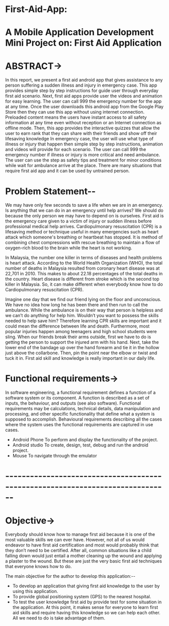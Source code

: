 # First-Aid-App:

# A Mobile Application Development Mini Project on: First Aid Application

# ABSTRACT->

In this report, we present a first aid android app that gives assistance to any person suffering a sudden illness and injury in emergency case. This app provides simple step by step instructions for guide user through everyday first aid scenario. Next, first aid apps provide user the videos and animation for easy learning. The user can call 999 the emergency number for the app at any time. Once the user downloads this android app from the Google Play Store then they can use this app without using internet connection. Preloaded content means the users have instant access to all safety information at any time even without reception or an Internet connection as offline mode. Then, this app provides the interactive quizzes that allow the user to earn rank that they can share with their friends and show off their lifesaving knowledge In emergency case, the user will use what type of illness or injury that happen then simple step by step instructions, animation and videos will provide for each scenario. The user can call 999 the emergency number if illness or injury is more critical and need ambulance. The user can use the step as safety tips and treatment for minor conditions while wait for ambulance arrive at the place. There are many situations that require first aid app and it can be used by untrained person.

# Problem Statement--

We may have only few seconds to save a life when we are in an emergency. Is anything that we can do in an emergency until help arrives? We should do because the only person we may have to depend on is ourselves. First aid is the emergency care given to a victim of injury or sudden illness before professional medical help arrives. Cardiopulmonary resuscitation (CPR) is a lifesaving method or technique useful in many emergencies such as heart attack which someone's breathing or heartbeat has stopped. It is method of combining chest compressions with rescue breathing to maintain a flow of oxygen-rich blood to the brain while the heart is not working. 

In Malaysia, the number one killer in terms of diseases and health problems is heart attack. According to the World Health Organization (WHO), the total number of deaths in Malaysia resulted from coronary heart disease was at 22,701 in 2010. This makes to about 22.18 percentages of the total deaths in the country. Heart disease is different from stroke which is the second top killer in Malaysia. So, it can make different when everybody know how to do Cardiopulmonary resuscitation (CPR). 

Imagine one day that we find our friend lying on the floor and unconscious. We have no idea how long he has been there and then run to call the ambulance. While the ambulance is on their way that person is helpless and we can’t do anything for help him. Wouldn’t you want to possess the skills needed to help save him? Therefore learning CPR skills are important and it could mean the difference between life and death. Furthermore, most popular injuries happen among teenagers and high school students were sling. When our friends break their arms outside, first we have to do is getting the person to support the injured arm with his hand. Next, take the lower end of the bandage up over the hand forearm and tie it in the hollow just above the collarbone. Then, pin the point near the elbow or twist and tuck it in. First aid skill and knowledge is really important in our daily life.

# Functional requirements->

In software engineering, a functional requirement defines a function of a software system or its component. A function is described as a set of inputs, the behaviour, and outputs (see also software).
Functional requirements may be calculations, technical details, data manipulation and processing, and other specific functionality that define what a system is supposed to accomplish. Behavioural requirements describing all the cases where the system uses the functional requirements are captured in use cases.

*	Android Phone
To perform and display the functionality of the project.
*	Android studio
To create, design, test, debug and run the android project.
*	Mouse
To navigate through the emulator

# ------------------------------------------------------------------------------

# Objective-> 

Everybody should know how to manage first aid because it is one of the most valuable skills we can ever have. However, not all of us would endeavor to have first aid certification and most would probably think that they don’t need to be certified. After all, common situations like a child falling down would just entail a mother cleaning up the wound and applying a plaster to the wound. But these are just the very basic first aid techniques that everyone knows how to do. 

The main objective for the author to develop this application:-- 
* To develop an application that giving first aid knowledge to the user by using this application. 
* To provide global positioning system (GPS) to the nearest hospital. 
* To test the user knowledge first aid by provide test for some situation in the application. 
At this point, it makes sense for everyone to learn first aid skills and require having this knowledge so we can help each other. All we need to do is take advantage of them.


